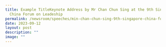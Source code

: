 ```yaml
---
title: Example TitleKeynote Address by Mr Chan Chun Sing at the 9th Singapore
  China Forum on Leadeship
permalink: /newsroom/speeches/min-chan-chun-sing-9th-singapore-china-forum-leadership/
date: 2023-09-12
layout: post
description: ""
image: ""
---
```


